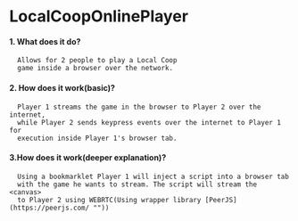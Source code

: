 # LocalCoopOnlinePlayer
  #### 1. What does it do?
      Allows for 2 people to play a Local Coop 
      game inside a browser over the network.
  #### 2. How does it work(basic)?
      Player 1 streams the game in the browser to Player 2 over the internet,
      while Player 2 sends keypress events over the internet to Player 1 for
      execution inside Player 1's browser tab.
  #### 3.How does it work(deeper explanation)?
      Using a bookmarklet Player 1 will inject a script into a browser tab 
      with the game he wants to stream. The script will stream the <canvas>
      to Player 2 using WEBRTC(Using wrapper library [PeerJS](https://peerjs.com/ ""))
